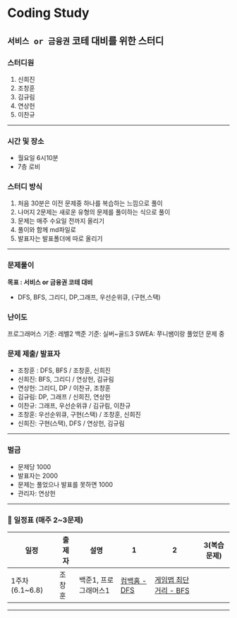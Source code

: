# Coding Study
`서비스 or 금융권` 코테 대비를 위한 스터디
---

### 스터디원
1. 신희진
2. 조창훈
3. 김규림
4. 연상헌
5. 이찬규
---   

### 시간 및 장소
- 월요일 6시10분
- 7층 로비

### 스터디 방식
1. 처음 30분은 이전 문제중 하나를 복습하는 느낌으로 풀이
2. 나머지 2문제는 새로운 유형의 문제를 풀이하는 식으로 풀이
3. 문제는 매주 수요일 전까지 올리기
4. 풀이와 함께 md파일로
5. 발표자는 발표폴더에 따로 올리기
---

### 문제풀이
**목표 : 서비스 or 금융권 코테 대비**
- DFS, BFS, 그리디, DP,그래프, 우선순위큐, (구현,스택)

### 난이도
프로그래머스 기준: 레벨2
백준 기준: 실버~골드3
SWEA: 쭈니쌤이랑 풀었던 문제 중

### 문제 제출/ 발표자
- 조창훈 : DFS, BFS / 조창훈, 신희진
- 신희진: BFS, 그리디 / 연상헌, 김규림
- 연상헌: 그리디, DP / 이찬규, 조창훈
- 김규림: DP, 그래프 / 신희진, 연상헌
- 이찬규: 그래프, 우선순위큐 / 김규림, 이찬규
- 조창훈: 우선순위큐, 구현(스택) / 조창훈, 신희진
- 신희진: 구현(스택), DFS / 연상헌, 김규림
---

### 벌금
- 문제당 1000
- 발표자는 2000
- 문제는 풀었으나 발표를 못하면 1000
- 관리자: 연상헌

---

### 📆 일정표 (매주 2~3문제)

| 일정                 | 출제자 | 설명                       | 1                                                                                     | 2                                                                                   | 3(복습문제)                                                                                     |
| -------------------- | ------ | -------------------------- | ------------------------------------------------------------------------------------- | ----------------------------------------------------------------------------------- | ------------------------------------------------------------------------------------- |
| 1주차 (6.1~6.8)      | 조창훈 | 백준1, 프로그래머스1      | [컴백홈 - DFS](https://www.acmicpc.net/problem/1189)     | [게임맵 최단거리 - BFS](https://school.programmers.co.kr/learn/courses/30/lessons/1844)          |                                                                                       |

<hr>

